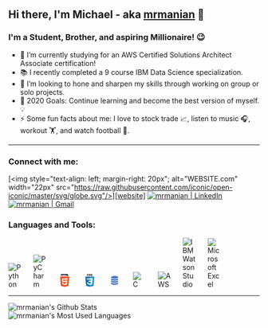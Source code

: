 ## Hi there, I'm Michael - aka [mrmanian][website] 👋

### I'm a Student, Brother, and aspiring Millionaire! 😉
- 🌱 I’m currently studying for an AWS Certified Solutions Architect Associate certification!
- 📚 I recently completed a 9 course IBM Data Science specialization.
- 👯 I’m looking to hone and sharpen my skills through working on group or solo projects.
- 🥅 2020 Goals: Continue learning and become the best version of myself. 💡
- ⚡ Some fun facts about me: I love to stock trade 📈, listen to music 🎧, workout 🏋, and watch football 🏈.


---

### Connect with me:

[<img style="text-align: left; margin-right: 20px"; alt="WEBSITE.com" width="22px" src="https://raw.githubusercontent.com/iconic/open-iconic/master/svg/globe.svg"/>][website]
[<img style="text-align: left; margin-right: 20px;" alt="mrmanian | LinkedIn" width="22px" src="https://cdn.jsdelivr.net/npm/simple-icons@v3/icons/linkedin.svg"/>][linkedin]
[<img style="text-align: left; margin-right: 20px;" alt="mrmanian | Gmail" width="22px" src="https://cdn.jsdelivr.net/npm/simple-icons@v3/icons/gmail.svg"/>][gmail]


### Languages and Tools:

<img style="text-align: left; display: inline-block; margin-right: 20px;" alt="Python" width="26px" src="https://img.icons8.com/color/48/000000/python.png"/>
<img style="text-align: left; display: inline-block; margin-right: 20px;" alt="PyCharm" width="26px" src="https://img.icons8.com/color/48/000000/pycharm.png" />
<img style="text-align: left; display: inline-block; margin-right: 20px;" alt="HTML5" width="26px" src="https://raw.githubusercontent.com/github/explore/80688e429a7d4ef2fca1e82350fe8e3517d3494d/topics/html/html.png"/>
<img style="text-align: left; display: inline-block; margin-right: 20px;" alt="CSS3" width="26px" src="https://raw.githubusercontent.com/github/explore/80688e429a7d4ef2fca1e82350fe8e3517d3494d/topics/css/css.png"/>
<img style="text-align: left; display: inline-block; margin-right: 20px;" alt="SQL" width="26px" src="https://raw.githubusercontent.com/github/explore/80688e429a7d4ef2fca1e82350fe8e3517d3494d/topics/sql/sql.png"/>
<img style="text-align: left; display: inline-block; margin-right: 20px;" alt="C" width="26px" src="https://img.icons8.com/color/48/000000/c-programming.png"/>
<img style="text-align: left; display: inline-block; margin-right: 20px;" alt="AWS" width="26px" src="https://img.icons8.com/color/48/000000/amazon-web-services.png"/>
<img style="text-align: left; display: inline-block; margin-right: 20px;" alt="IBM Watson Studio" width="26px" src="https://img.icons8.com/officel/40/000000/ibm-watson.png"/>
<img style="text-align: left; display: inline-block; margin-right: 20px;" alt="Microsoft Excel" width="26px" src="https://img.icons8.com/fluent/48/000000/microsoft-excel-2019.png"/>


---

<img style="text-align:left" alt="mrmanian's Github Stats" src="https://github-readme-stats.vercel.app/api?username=mrmanian&hide=prs,contribs&show_icons=true&include_all_commits=True&hide_border=True&theme=default"/>

<br/>

<img style="text-align:left" alt="mrmanian's Most Used Languages" src="https://github-readme-stats.vercel.app/api/top-langs/?username=mrmanian&layout=compact&hide_border=True&theme=default"/>


[website]: https://google.com
[gmail]: mailto:mikemanian@gmail.com
[linkedin]: https://linkedin.com/in/michael-manian

